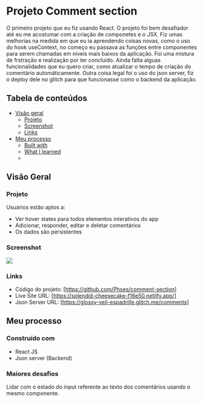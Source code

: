 # Projeto Comment section

O primeiro projeto que eu fiz usando React. O projeto foi bem desafiador até eu me acostumar com a criação de componetes e o JSX. Fiz umas melhorias na medida em que eu ia aprendendo coisas novas, como o uso do hook useContext, no começo eu passava as funções entre componentes para serem chamadas em níveis mais baixos da aplicação. Foi uma mistura de frstração e realização por ter concluído. Ainda falta alguas funcionalidades que eu quero criar, como atualizar o tempo de criação do comentário automáticamente. Outra coisa legal foi o uso do json server, fiz o deploy dele no glitch para que funcionasse como o backend da aplicação.

## Tabela de conteúdos

- [Visão geral](#visão-geral)
  - [Projeto](#projeto)
  - [Screenshot](#screenshot)
  - [Links](#links)
- [Meu processo](#meu-processo)
  - [Built with](#built-with)
  - [What I learned](#what-i-learned)
  - 


## Visão Geral

### Projeto

Usuários estão aptos a:

- Ver hover states para todos elementos interativos do app
- Adicionar, responder, editar e deletar comentários
- Os dados são persistentes

### Screenshot

![](Adicionar)


### Links

- Código do projeto: [https://github.com/Phses/comment-section]
- Live Site URL: [https://splendid-cheesecake-f16e50.netlify.app/]
- Json Server URL: [https://glossy-veil-espadrille.glitch.me/comments]

## Meu processo

### Construído com

- React JS
- Json server (Backend)

### Maiores desafios

Lidar com o estado do input referente ao texto dos comentários usando o mesmo componente.




